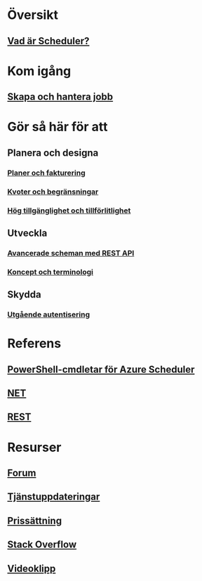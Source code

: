 

# Översikt
## [Vad är Scheduler?](scheduler-intro.md)

# Kom igång
## [Skapa och hantera jobb](scheduler-get-started-portal.md)

# Gör så här för att
## Planera och designa
### [Planer och fakturering](scheduler-plans-billing.md)
### [Kvoter och begränsningar](scheduler-limits-defaults-errors.md)
### [Hög tillgänglighet och tillförlitlighet](scheduler-high-availability-reliability.md)

## Utveckla
### [Avancerade scheman med REST API](scheduler-advanced-complexity.md)
### [Koncept och terminologi](scheduler-concepts-terms.md)

## Skydda
### [Utgående autentisering](scheduler-outbound-authentication.md)

# Referens
## [PowerShell-cmdletar för Azure Scheduler](https://msdn.microsoft.com/en-us/library/mt490138(v=azure.200).aspx)
## [NET](/dotnet/api)
## [REST](/rest/api/scheduler/)

# Resurser
## [Forum](https://social.msdn.microsoft.com/Forums/home?forum=azurescheduler)
## [Tjänstuppdateringar](https://azure.microsoft.com/updates/?product=scheduler)
## [Prissättning](https://azure.microsoft.com/pricing/details/scheduler/)
## [Stack Overflow](http://stackoverflow.com/questions/tagged/azure-scheduler)
## [Videoklipp](https://azure.microsoft.com/documentation/videos/index/?services=scheduler)


<!--HONumber=Nov16_HO2-->


